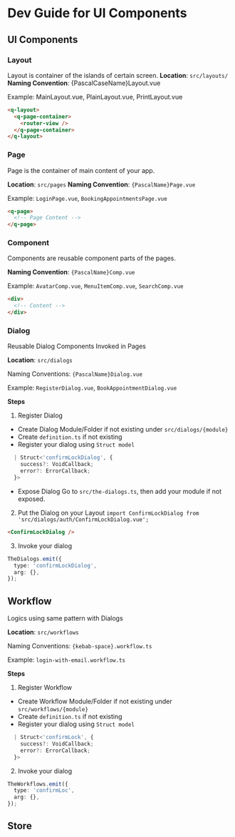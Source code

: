 # Dev Guide for UI Components

## UI Components

### Layout

Layout is container of the islands of certain screen.
**Location**: `src/layouts/`
**Naming Convention**: {PascalCaseName}Layout.vue

Example: MainLayout.vue, PlainLayout.vue, PrintLayout.vue

```html
<q-layout>
  <q-page-container>
    <router-view />
  </q-page-container>
</q-layout>
```

### Page

Page is the container of main content of your app.

**Location**: `src/pages`
**Naming Convention**: `{PascalName}Page.vue`

Example: `LoginPage.vue`, `BookingAppointmentsPage.vue`

```html
<q-page>
  <!-- Page Content -->
</q-page>
```

### Component

Components are reusable component parts of the pages.

**Naming Convention**: `{PascalName}Comp.vue`

Example: `AvatarComp.vue`, `MenuItemComp.vue`, `SearchComp.vue`

```html
<div>
  <!-- Content -->
</div>
```

### Dialog

Reusable Dialog Components Invoked in Pages

**Location**: `src/dialogs`

Naming Conventions: `{PascalName}Dialog.vue`

Example: `RegisterDialog.vue`, `BookAppointmentDialog.vue`

**Steps**

1. Register Dialog

- Create Dialog Module/Folder if not existing under `src/dialogs/{module}`
- Create `definition.ts` if not existing
- Register your dialog using `Struct model`

```ts
  | Struct<'confirmLockDialog', {
    success?: VoidCallback;
    error?: ErrorCallback;
  }>
```

- Expose Dialog
  Go to `src/the-dialogs.ts`, then add your module if not exposed.

2. Put the Dialog on your Layout
   `import ConfirmLockDialog from 'src/dialogs/auth/ConfirmLockDialog.vue';`

```html
<ConfirmLockDialog />
```

3. Invoke your dialog

```ts
TheDialogs.emit({
  type: 'confirmLockDialog',
  arg: {},
});
```

## Workflow

Logics using same pattern with Dialogs

**Location**: `src/workflows`

Naming Conventions: `{kebab-space}.workflow.ts`

Example: `login-with-email.workflow.ts`

**Steps**

1. Register Workflow

- Create Workflow Module/Folder if not existing under `src/workflows/{module}`
- Create `definition.ts` if not existing
- Register your dialog using `Struct model`

```ts
  | Struct<'confirmLock', {
    success?: VoidCallback;
    error?: ErrorCallback;
  }>
```

2. Invoke your dialog

```ts
TheWorkflows.emit({
  type: 'confirmLoc',
  arg: {},
});
```

## Store
